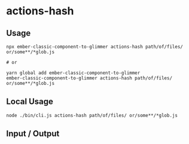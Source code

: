 # actions-hash


## Usage

```
npx ember-classic-component-to-glimmer actions-hash path/of/files/ or/some**/*glob.js

# or

yarn global add ember-classic-component-to-glimmer
ember-classic-component-to-glimmer actions-hash path/of/files/ or/some**/*glob.js
```

## Local Usage
```
node ./bin/cli.js actions-hash path/of/files/ or/some**/*glob.js
```

## Input / Output

<!--FIXTURES_TOC_START-->
<!--FIXTURES_TOC_END-->

<!--FIXTURES_CONTENT_START-->
<!--FIXTURES_CONTENT_END-->